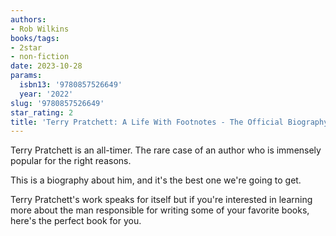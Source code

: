 ```yaml
---
authors:
- Rob Wilkins
books/tags:
- 2star
- non-fiction
date: 2023-10-28
params:
  isbn13: '9780857526649'
  year: '2022'
slug: '9780857526649'
star_rating: 2
title: 'Terry Pratchett: A Life With Footnotes - The Official Biography'
---
```


Terry Pratchett is an all-timer. The rare case of an author who is immensely popular for the right reasons.

This is a biography about him, and it's the best one we're going to get.

<!--more-->

Terry Pratchett's work speaks for itself but if you're interested in learning more about the man responsible for writing some of your favorite books, here's the perfect book for you.